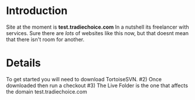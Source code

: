 # Introduction #

Site at the moment is **test.tradiechoice.com**
In a nutshell its freelancer with services.
Sure there are _lots_ of websites like this now, but that doesnt mean that there isn't room for another.


# Details #

To get started you will need to download TortoiseSVN.
#2) Once downloaded then run a checkout
#3) The Live Folder is the one that affects the domain test.tradiechoice.com